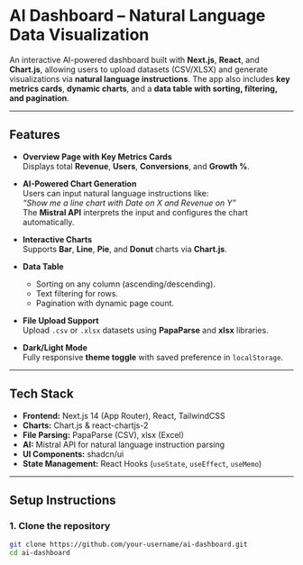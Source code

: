 # **AI Dashboard – Natural Language Data Visualization**

An interactive AI-powered dashboard built with **Next.js**, **React**, and **Chart.js**, allowing users to upload datasets (CSV/XLSX) and generate visualizations via **natural language instructions**. The app also includes **key metrics cards**, **dynamic charts**, and a **data table with sorting, filtering, and pagination**.

---

## **Features**
- **Overview Page with Key Metrics Cards**  
  Displays total **Revenue**, **Users**, **Conversions**, and **Growth %**.
  
- **AI-Powered Chart Generation**  
  Users can input natural language instructions like:  
  *“Show me a line chart with Date on X and Revenue on Y”*  
  The **Mistral API** interprets the input and configures the chart automatically.

- **Interactive Charts**  
  Supports **Bar**, **Line**, **Pie**, and **Donut** charts via **Chart.js**.

- **Data Table**  
  - Sorting on any column (ascending/descending).  
  - Text filtering for rows.  
  - Pagination with dynamic page count.  

- **File Upload Support**  
  Upload `.csv` or `.xlsx` datasets using **PapaParse** and **xlsx** libraries.

- **Dark/Light Mode**  
  Fully responsive **theme toggle** with saved preference in `localStorage`.

---

## **Tech Stack**
- **Frontend:** Next.js 14 (App Router), React, TailwindCSS  
- **Charts:** Chart.js & react-chartjs-2  
- **File Parsing:** PapaParse (CSV), xlsx (Excel)  
- **AI:** Mistral API for natural language instruction parsing  
- **UI Components:** shadcn/ui  
- **State Management:** React Hooks (`useState`, `useEffect`, `useMemo`)

---

## **Setup Instructions**

### **1. Clone the repository**
```bash
git clone https://github.com/your-username/ai-dashboard.git
cd ai-dashboard
